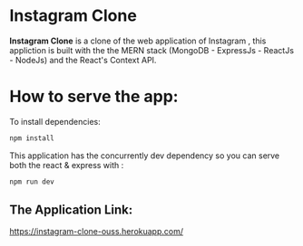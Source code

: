 # Instagram Clone

**Instagram Clone** is a clone of the web application of Instagram , this appliction is built with the the MERN stack (MongoDB - ExpressJs - ReactJs - NodeJs) and the React's Context API.

# How to serve the app:

To install dependencies:
```bash
npm install
```

This application has the concurrently dev dependency so you can serve both the react & express with :

```bash
npm run dev
```

## The Application Link:

https://instagram-clone-ouss.herokuapp.com/